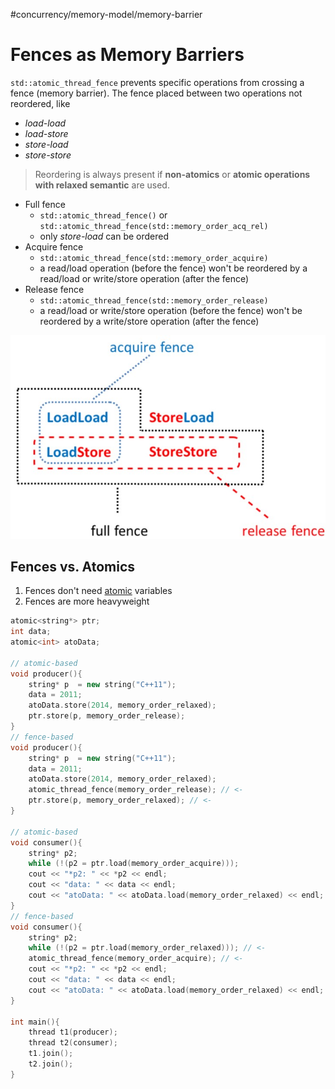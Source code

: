 #concurrency/memory-model/memory-barrier

# Fences as Memory Barriers

`std::atomic_thread_fence` prevents specific operations from crossing a fence (memory barrier). The fence placed between two operations not reordered, like
+ *load-load*
+ *load-store*
+ *store-load*
+ *store-store*

> Reordering is always present if **non-atomics** or **atomic operations with relaxed semantic** are used.

+ Full fence
	+ `std::atomic_thread_fence()` or `std::atomic_thread_fence(std::memory_order_acq_rel)`
	+ only *store-load* can be ordered
+ Acquire fence
	+ `std::atomic_thread_fence(std::memory_order_acquire)`
	+ a read/load operation (before the fence) won't be reordered by a read/load or write/store operation (after the fence)
+ Release fence
	+ `std::atomic_thread_fence(std::memory_order_release)`
	+ a read/load or write/store operation (before the fence) won't be reordered by a write/store operation (after the fence)

![Three Memory Barriers](three-memory-barriers.jpg)

## Fences vs. Atomics

1. Fences don't need [atomic](atomics.md) variables
2. Fences are more heavyweight

```c++
atomic<string*> ptr;
int data;
atomic<int> atoData;

// atomic-based
void producer(){
    string* p  = new string("C++11");
    data = 2011;
    atoData.store(2014, memory_order_relaxed);
    ptr.store(p, memory_order_release);
}
// fence-based
void producer(){
    string* p  = new string("C++11");
    data = 2011;
    atoData.store(2014, memory_order_relaxed);
    atomic_thread_fence(memory_order_release); // <-
    ptr.store(p, memory_order_relaxed); // <-
}

// atomic-based
void consumer(){
    string* p2;
    while (!(p2 = ptr.load(memory_order_acquire)));
    cout << "*p2: " << *p2 << endl;
    cout << "data: " << data << endl;
    cout << "atoData: " << atoData.load(memory_order_relaxed) << endl;
}
// fence-based
void consumer(){
    string* p2;
    while (!(p2 = ptr.load(memory_order_relaxed))); // <-
    atomic_thread_fence(memory_order_acquire); // <-
    cout << "*p2: " << *p2 << endl;
    cout << "data: " << data << endl;
    cout << "atoData: " << atoData.load(memory_order_relaxed) << endl;
}

int main(){
    thread t1(producer);
    thread t2(consumer);
    t1.join();
    t2.join();
}
```
